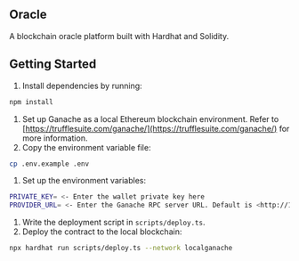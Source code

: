 ## Oracle

A blockchain oracle platform built with Hardhat and Solidity.

## Getting Started

1. Install dependencies by running:

```bash
npm install
```

1. Set up Ganache as a local Ethereum blockchain environment. Refer to [https://trufflesuite.com/ganache/](https://trufflesuite.com/ganache/) for more information.
2. Copy the environment variable file:

```bash
cp .env.example .env
```

1. Set up the environment variables:

```bash
PRIVATE_KEY= <- Enter the wallet private key here
PROVIDER_URL= <- Enter the Ganache RPC server URL. Default is <http://127.0.0.1:7545>
```

1. Write the deployment script in `scripts/deploy.ts`.
2. Deploy the contract to the local blockchain:

```bash
npx hardhat run scripts/deploy.ts --network localganache
```
